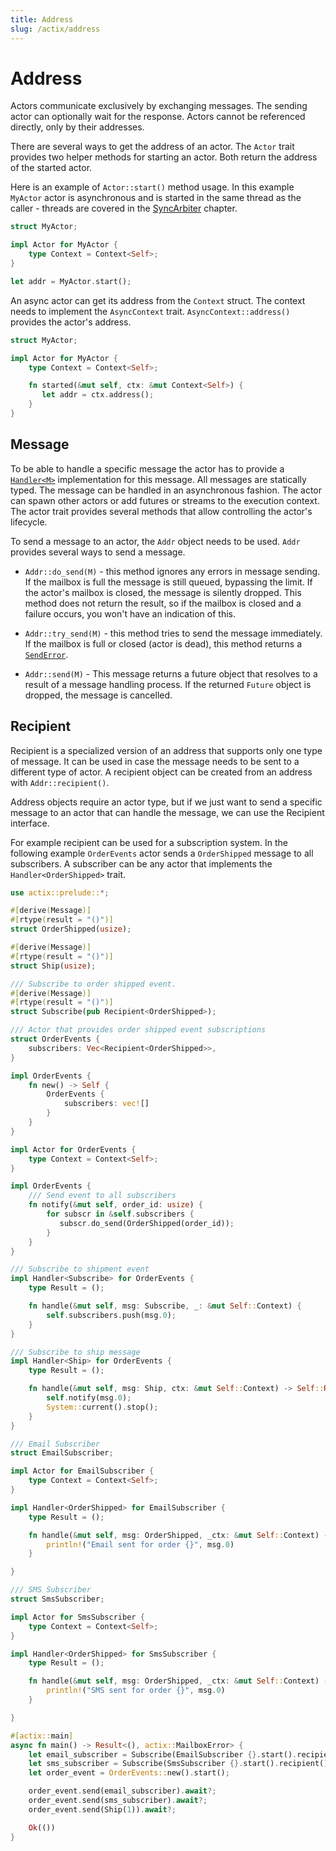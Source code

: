 ```yaml
---
title: Address
slug: /actix/address
---
```


# Address

Actors communicate exclusively by exchanging messages. The sending actor can optionally wait for the response. Actors cannot be referenced directly, only by their addresses.

There are several ways to get the address of an actor. The `Actor` trait provides two helper methods for starting an actor. Both return the address of the started actor.

Here is an example of `Actor::start()` method usage. In this example `MyActor` actor is asynchronous and is started in the same thread as the caller - threads are covered in the [SyncArbiter] chapter.

```rust
struct MyActor;

impl Actor for MyActor {
    type Context = Context<Self>;
}

let addr = MyActor.start();
```

An async actor can get its address from the `Context` struct. The context needs to implement the `AsyncContext` trait. `AsyncContext::address()` provides the actor's address.

```rust
struct MyActor;

impl Actor for MyActor {
    type Context = Context<Self>;

    fn started(&mut self, ctx: &mut Context<Self>) {
       let addr = ctx.address();
    }
}
```

[SyncArbiter]: ./sync-arbiter

## Message

To be able to handle a specific message the actor has to provide a [`Handler<M>`] implementation for this message. All messages are statically typed. The message can be handled in an asynchronous fashion. The actor can spawn other actors or add futures or streams to the execution context. The actor trait provides several methods that allow controlling the actor's lifecycle.

To send a message to an actor, the `Addr` object needs to be used. `Addr` provides several ways to send a message.

- `Addr::do_send(M)` - this method ignores any errors in message sending. If the mailbox is full the message is still queued, bypassing the limit. If the actor's mailbox is closed, the message is silently dropped. This method does not return the result, so if the mailbox is closed and a failure occurs, you won't have an indication of this.

- `Addr::try_send(M)` - this method tries to send the message immediately. If the mailbox is full or closed (actor is dead), this method returns a [`SendError`].

- `Addr::send(M)` - This message returns a future object that resolves to a result of a message handling process. If the returned `Future` object is dropped, the message is cancelled.

[`Handler<M>`]: https://docs.rs/actix/latest/actix/trait.Handler.html
[`SendError`]: https://docs.rs/actix/latest/actix/prelude/enum.SendError.html

## Recipient

Recipient is a specialized version of an address that supports only one type of message. It can be used in case the message needs to be sent to a different type of actor. A recipient object can be created from an address with `Addr::recipient()`.

Address objects require an actor type, but if we just want to send a specific message to an actor that can handle the message, we can use the Recipient interface.

For example recipient can be used for a subscription system. In the following example `OrderEvents` actor sends a `OrderShipped` message to all subscribers. A subscriber can be any actor that implements the `Handler<OrderShipped>` trait.

```rust
use actix::prelude::*;

#[derive(Message)]
#[rtype(result = "()")]
struct OrderShipped(usize);

#[derive(Message)]
#[rtype(result = "()")]
struct Ship(usize);

/// Subscribe to order shipped event.
#[derive(Message)]
#[rtype(result = "()")]
struct Subscribe(pub Recipient<OrderShipped>);

/// Actor that provides order shipped event subscriptions
struct OrderEvents {
    subscribers: Vec<Recipient<OrderShipped>>,
}

impl OrderEvents {
    fn new() -> Self {
        OrderEvents {
            subscribers: vec![]
        }
    }
}

impl Actor for OrderEvents {
    type Context = Context<Self>;
}

impl OrderEvents {
    /// Send event to all subscribers
    fn notify(&mut self, order_id: usize) {
        for subscr in &self.subscribers {
           subscr.do_send(OrderShipped(order_id));
        }
    }
}

/// Subscribe to shipment event
impl Handler<Subscribe> for OrderEvents {
    type Result = ();

    fn handle(&mut self, msg: Subscribe, _: &mut Self::Context) {
        self.subscribers.push(msg.0);
    }
}

/// Subscribe to ship message
impl Handler<Ship> for OrderEvents {
    type Result = ();

    fn handle(&mut self, msg: Ship, ctx: &mut Self::Context) -> Self::Result {
        self.notify(msg.0);
        System::current().stop();
    }
}

/// Email Subscriber
struct EmailSubscriber;

impl Actor for EmailSubscriber {
    type Context = Context<Self>;
}

impl Handler<OrderShipped> for EmailSubscriber {
    type Result = ();

    fn handle(&mut self, msg: OrderShipped, _ctx: &mut Self::Context) -> Self::Result {
        println!("Email sent for order {}", msg.0)
    }

}

/// SMS Subscriber
struct SmsSubscriber;

impl Actor for SmsSubscriber {
    type Context = Context<Self>;
}

impl Handler<OrderShipped> for SmsSubscriber {
    type Result = ();

    fn handle(&mut self, msg: OrderShipped, _ctx: &mut Self::Context) -> Self::Result {
        println!("SMS sent for order {}", msg.0)
    }

}

#[actix::main]
async fn main() -> Result<(), actix::MailboxError> {
    let email_subscriber = Subscribe(EmailSubscriber {}.start().recipient());
    let sms_subscriber = Subscribe(SmsSubscriber {}.start().recipient());
    let order_event = OrderEvents::new().start();

    order_event.send(email_subscriber).await?;
    order_event.send(sms_subscriber).await?;
    order_event.send(Ship(1)).await?;

    Ok(())
}
```
